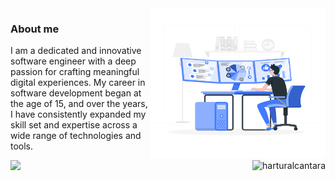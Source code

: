 <img src="./images/developer.svg" align="right" width="280" height="240" />

### About me 

<p align="justify">

I am a dedicated and innovative software engineer with a deep passion for crafting meaningful digital experiences. My career in software development began at the age of 15, and over the years, I have consistently expanded my skill set and expertise across a wide range of technologies and tools.

<div>
  <a href = "mailto:harturalcantara@gmail.com"> <img src="https://img.shields.io/badge/-Gmail-%23EA4335?style=for-the-badge&logo=gmail&logoColor=white" target="_blank"> </a>
  <img align="right" src="https://komarev.com/ghpvc/?username=harturalcantara&style=for-the-badge" alt="harturalcantara" />
</div>
